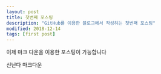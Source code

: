 ```yaml
---
layout: post
title: 첫번째 포스팅
description: "GitHub를 이용한 블로그에서 작성하는 첫번째 포스팅"
modified: 2018-12-14
tags: [first post]
---
```


이제 마크 다운을 이용한 포스팅이 가능합니다

신난다 마크다운